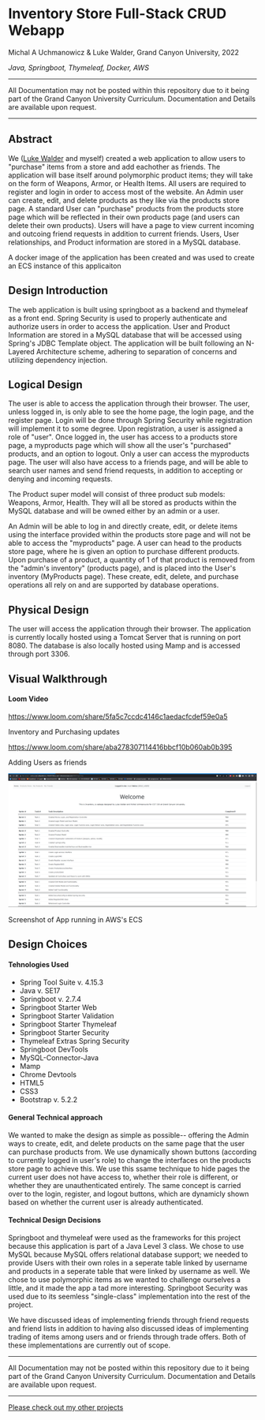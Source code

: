 # Inventory Store Full-Stack CRUD Webapp
Michal A Uchmanowicz & Luke Walder, Grand Canyon University, 2022

*Java, Springboot, Thymeleaf, Docker, AWS*

___

All Documentation may not be posted within this repository due to it being part of the Grand Canyon University Curriculum. Documentation and Details are available upon request. 

___

## Abstract

We ([Luke Walder](https://github.com/lw0545/) and myself) created a web application to allow users to "purchase" items from a store and add eachother as friends. The application will base itself around polymorphic product items; they will take on the form of Weapons, Armor, or Health Items. All users are required to register and login in order to access most of the website. An Admin user can create, edit, and delete products as they like via the products store page. A standard User can "purchase" products from the products store page which will be reflected in their own products page (and users can delete their own products). Users will have a page to view current incoming and outcoing friend requests in addition to current friends. Users, User relationships, and Product information are stored in a MySQL database. 

A docker image of the application has been created and was used to create an ECS instance of this applicaiton
## Design Introduction

The web application is built using springboot as a backend and thymeleaf as a front end. Spring Security is used to properly authenticate and authorize users in order to access the application. User and Product Information are stored in a MySQL database that will be accessed using Spring's JDBC Template object. The application will be built following an N-Layered Architecture scheme, adhering to separation of concerns and utilizing dependency injection.

## Logical Design

The user is able to access the application through their browser. The user, unless logged in, is only able to see the home page, the login page, and the register page. Login will be done through Spring Security while registration will implement it to some degree. Upon registration, a user is assigned a role of "user". Once logged in, the user has access to a products store page, a myproducts page which will show all the user's "purchased" products, and an option to logout. Only a user can access the myproducts page. The user will also have access to a friends page, and will be able to search user names and send friend requests, in addition to accepting or denying and incoming requests.

The Product super model will consist of three product sub models: Weapons, Armor, Health. They will all be stored as products within the MySQL database and will be owned either by an admin or a user. 

An Admin will be able to log in and directly create, edit, or delete items using the interface provided within the products store page and will not be able to access the "myproducts" page. A user can head to the products store page, where he is given an option to purchase different products. Upon purchase of a product, a quantity of 1 of that product is removed from the "admin's inventory" (products page), and is placed into the User's inventory (MyProducts page). These create, edit, delete, and purchase operations all rely on and are supported by database operations.

## Physical Design

The user will access the application through their browser. The application is currently locally hosted using a Tomcat Server that is running on port 8080. The database is also locally hosted using Mamp and is accessed through port 3306.

## Visual Walkthrough
#### Loom Video

https://www.loom.com/share/5fa5c7ccdc4146c1aedacfcdef59e0a5

Inventory and Purchasing updates

https://www.loom.com/share/aba278307114416bbcf10b060ab0b395

Adding Users as friends


<div align="left">
<img alt = "Screenshot of App running in AWS's ECS" src="InventoryAWS.png">
</div>  

Screenshot of App running in AWS's ECS

## Design Choices

#### Tehnologies Used

- Spring Tool Suite v. 4.15.3 
- Java v. SE17  
- Springboot v. 2.7.4 
- Springboot Starter Web  
- Springboot Starter Validation 
- Springboot Starter Thymeleaf  
- Springboot Starter Security 
- Thymeleaf Extras Spring Security  
- Springboot DevTools 
- MySQL-Connector-Java  
- Mamp  
- Chrome Devtools 
- HTML5 
- CSS3  
- Bootstrap v. 5.2.2  

#### General Technical approach

We wanted to make the design as simple as possible-- offering the Admin ways to create, edit, and delete products on the same page that the user can purchase products from. We use dynamically shown buttons (according to currently logged in user's role) to change the interfaces on the products store page to achieve this. We use this ssame technique to hide pages the current user does not have access to, whether their role is different, or whether they are unauthenticated entirely. The same concept is carried over to the login, register, and logout buttons, which are dynamicly shown based on whether the current user is already authenticated.

#### Technical Design Decisions

Springboot and thymeleaf were used as the frameworks for this project because this application is part of a Java Level 3 class. We chose to use MySQL because MySQL offers relational database support; we needed to provide Users with their own roles in a seperate table linked by username and products in a seperate table that were linked by username as well. We chose to use polymorphic items as we wanted to challenge ourselves a little, and it made the app a tad more interesting. Springboot Security was used due to its seemless "single-class" implementation into the rest of the project.

We have discussed ideas of implementing friends through friend requests and friend lists in addition to having also discussed ideas of implementing trading of items among users and or friends through trade offers. Both of these implementations are currently out of scope.

___

All Documentation may not be posted within this repository due to it being part of the Grand Canyon University Curriculum. Documentation and Details are available upon request. 

___
[Please check out my other projects](https://github.com/MikeUchmanowicz/Start-Here)
